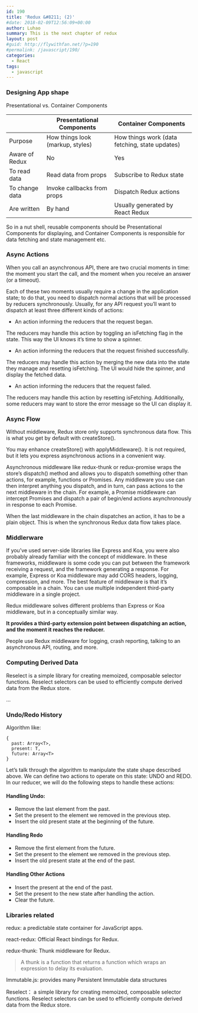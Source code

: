 ```yaml
---
id: 190
title: 'Redux &#8211; (2)'
#date: 2018-02-09T12:56:09+00:00
author: Luhao
summary: This is the next chapter of redux
layout: post
#guid: http://flywithfan.net/?p=190
#permalink: /javascript/190/
categories:
  - React
tags:
  - javascript
---
```

### Designing App shape

Presentational vs. Container Components

|                | Presentational Components        | Container Components                           |
| -------------- | -------------------------------- | ---------------------------------------------- |
| Purpose        | How things look (markup, styles) | How things work (data fetching, state updates) |
| Aware of Redux | No                               | Yes                                            |
| To read data   | Read data from props             | Subscribe to Redux state                       |
| To change data | Invoke callbacks from props      | Dispatch Redux actions                         |
| Are written    | By hand                          | Usually generated by React Redux               |

So in a nut shell, reusable components should be Presentational Components for displaying, and Container Components is responsible for data fetching and state management etc.

### Async Actions

When you call an asynchronous API, there are two crucial moments in time: the moment you start the call, and the moment when you receive an answer (or a timeout).

Each of these two moments usually require a change in the application state; to do that, you need to dispatch normal actions that will be processed by reducers synchronously. Usually, for any API request you&#8217;ll want to dispatch at least three different kinds of actions:

  * An action informing the reducers that the request began.

The reducers may handle this action by toggling an isFetching flag in the state. This way the UI knows it&#8217;s time to show a spinner.

  * An action informing the reducers that the request finished successfully.

The reducers may handle this action by merging the new data into the state they manage and resetting isFetching. The UI would hide the spinner, and display the fetched data.

  * An action informing the reducers that the request failed.

The reducers may handle this action by resetting isFetching. Additionally, some reducers may want to store the error message so the UI can display it.

### Async Flow

Without middleware, Redux store only supports synchronous data flow. This is what you get by default with createStore().
   
You may enhance createStore() with applyMiddleware(). It is not required, but it lets you express asynchronous actions in a convenient way.

Asynchronous middleware like redux-thunk or redux-promise wraps the store&#8217;s dispatch() method and allows you to dispatch something other than actions, for example, functions or Promises. Any middleware you use can then interpret anything you dispatch, and in turn, can pass actions to the next middleware in the chain. For example, a Promise middleware can intercept Promises and dispatch a pair of begin/end actions asynchronously in response to each Promise.

When the last middleware in the chain dispatches an action, it has to be a plain object. This is when the synchronous Redux data flow takes place.

### Middlerware

If you&#8217;ve used server-side libraries like Express and Koa, you were also probably already familiar with the concept of middleware. In these frameworks, middleware is some code you can put between the framework receiving a request, and the framework generating a response. For example, Express or Koa middleware may add CORS headers, logging, compression, and more. The best feature of middleware is that it&#8217;s composable in a chain. You can use multiple independent third-party middleware in a single project.

Redux middleware solves different problems than Express or Koa middleware, but in a conceptually similar way.

**It provides a third-party extension point between dispatching an action, and the moment it reaches the reducer.**

People use Redux middleware for logging, crash reporting, talking to an asynchronous API, routing, and more.

### Computing Derived Data

Reselect is a simple library for creating memoized, composable selector functions. Reselect selectors can be used to efficiently compute derived data from the Redux store.

&#8230;

### Undo/Redo History

Algorithm like:

<pre class="line-numbers prism-highlight" data-start="1"><code class="language-null">{
  past: Array&lt;T&gt;,
  present: T,
  future: Array&lt;T&gt;
}
</code></pre>

Let&#8217;s talk through the algorithm to manipulate the state shape described above. We can define two actions to operate on this state: UNDO and REDO. In our reducer, we will do the following steps to handle these actions:

#### Handling Undo:

  * Remove the last element from the past.
  * Set the present to the element we removed in the previous step.
  * Insert the old present state at the beginning of the future.

#### Handling Redo

  * Remove the first element from the future.
  * Set the present to the element we removed in the previous step.
  * Insert the old present state at the end of the past.

#### Handling Other Actions

  * Insert the present at the end of the past.
  * Set the present to the new state after handling the action.
  * Clear the future.

### Libraries related

redux: a predictable state container for JavaScript apps.

react-redux: Official React bindings for Redux.

redux-thunk: Thunk middleware for Redux.

> A thunk is a function that returns a function which wraps an expression to delay its evaluation. 

Immutable.js: provides many Persistent Immutable data structures

Reselect： a simple library for creating memoized, composable selector functions. Reselect selectors can be used to efficiently compute derived data from the Redux store.